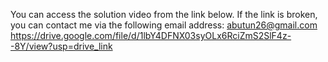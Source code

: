 You can access the solution video from the link below. If the link is broken, you can contact me via the following email address: abutun26@gmail.com
https://drive.google.com/file/d/1lbY4DFNX03syOLx6RciZmS2SlF4z--8Y/view?usp=drive_link
